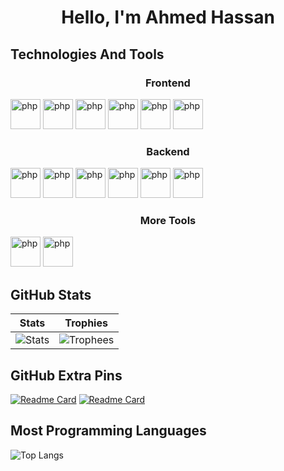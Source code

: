 <h1 align="center">Hello, I'm  Ahmed Hassan</h1>
<div>
<h2 style="text-decoration:none">Technologies And Tools</h2>

<h3 align="center">Frontend</h3>

 
<a width="36" height="36" alt="bootstrap" >
        <img src="https://skillicons.dev/icons?i=bootstrap" width="48" height="48" alt="php" />
</a>


<a width="36" height="36" alt="tailwind" >
        <img src="https://skillicons.dev/icons?i=tailwind" width="48" height="48" alt="php" />

</a>
 

<a width="36" height="36" alt="JavaScript" >
        <img src="https://skillicons.dev/icons?i=javascript" width="48" height="48" alt="php" />

</a>


<a width="36" height="36" alt="redux" >
        <img src="https://skillicons.dev/icons?i=jquery" width="48" height="48" alt="php" />
</a>


<a width="36" height="36" alt="redux" >
        <img src="https://skillicons.dev/icons?i=redux" width="48" height="48" alt="php" />
</a>

<a width="36" height="36" alt="react" >
        <img src="https://skillicons.dev/icons?i=react" width="48" height="48" alt="php" />

</a>
<br>
<a> 
<h3 align="center">Backend</h3>
 
<img src="https://skillicons.dev/icons?i=nodejs" width="48" height="48" alt="php" />
</a>

<a> 
<img src="https://skillicons.dev/icons?i=mongodb" width="48" height="48" alt="php" />
</a>
<a> 
<img src="https://skillicons.dev/icons?i=php" width="48" height="48" alt="php" />
</a>


<a> 
<img src="https://skillicons.dev/icons?i=laravel" width="48" height="48" alt="php" />
</a>


<a> 
<img src="https://skillicons.dev/icons?i=mysql" width="48" height="48" alt="php" />
</a>


<a> 
<img src="https://skillicons.dev/icons?i=python" width="48" height="48" alt="php" />
</a>


<h3 align="center">More Tools</h3>

<a> 
<img src="https://skillicons.dev/icons?i=git" width="48" height="48" alt="php" />
</a>


<a> 
<img src="https://skillicons.dev/icons?i=github" width="48" height="48" alt="php" />
</a>


</div>



## GitHub Stats 
| Stats | Trophies  
| --- | --- |
| ![Stats](https://github-readme-stats.vercel.app/api?username=AHMED1CB&theme=radical&show_icons=true&count_private=true&hide_title=true&bg_color=00000000&border_color=00000000) | ![Trophees](https://github-profile-trophy.vercel.app/?username=AHMED1CB&theme=radical&column=3&no-frame=true&no-bg=true) |



## GitHub Extra Pins
[![Readme Card](https://github-readme-stats.vercel.app/api/pin/?username=AHMED1CB&repo=Realtime-Chat-App&theme=radical)](https://github.com/AHMED1CB/Realtime-Chat-App)
[![Readme Card](https://github-readme-stats.vercel.app/api/pin/?username=AHMED1CB&repo=codelink&theme=radical)](https://github.com/AHMED1CB/codelink)

## Most Programming Languages

![Top Langs](https://github-readme-stats.vercel.app/api/top-langs/?username=AHMED1CB&theme=radical&i=4)
